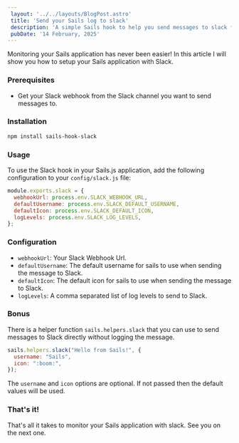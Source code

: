 ```yaml
---
 layout: '../../layouts/BlogPost.astro'
 title: 'Send your Sails log to slack'
 description: 'A simple Sails hook to help you send messages to slack from your Sails application. It also comes with a helper function to send messages directly to slack without necessary logging it.'
 pubDate: '14 February, 2025'
---
```


Monitoring your Sails application has never been easier! In this article I will show you how to setup your Sails application with Slack.

### Prerequisites

- Get your Slack webhook from the Slack channel you want to send messages to.

### Installation

```bash
npm install sails-hook-slack
```

### Usage

To use the Slack hook in your Sails.js application, add the following configuration to your `config/slack.js` file:

```javascript
module.exports.slack = {
  webhookUrl: process.env.SLACK_WEBHOOK_URL,
  defaultUsername: process.env.SLACK_DEFAULT_USERNAME,
  defaultIcon: process.env.SLACK_DEFAULT_ICON,
  logLevels: process.env.SLACK_LOG_LEVELS,
};
```

### Configuration

- `webhookUrl`: Your Slack Webhook Url.
- `defaultUsername`: The default username for sails to use when sending the message to Slack.
- `defaultIcon`: The default icon for sails to use when sending the message to Slack.
- `logLevels`: A comma separated list of log levels to send to Slack.

### Bonus

There is a helper function `sails.helpers.slack` that you can use to send messages to Slack directly without logging the message.

```javascript
sails.helpers.slack("Hello from Sails!", {
  username: "Sails",
  icon: ":boom:",
});
```

The `username` and `icon` options are optional. If not passed then the default values will be used.

### That's it!

That's all it takes to monitor your Sails application with slack. See you on the next one.
